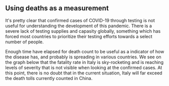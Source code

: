## Using deaths as a measurement
It's pretty clear that confirmed cases of COVID-19 through testing is not useful for understanding the development of this pandemic.
There is a severe lack of testing supplies and capasity globally, something which has forced most countries to prioritize their testing efforts towards a select number of people.  

Enough time have elapsed for death count to be useful as a indicator of how the disease has, and probably is spreading in various countries.
We see on the graph below that the fatality rate in Italy is sky-rocketing and is reaching levels of severity that is not visible when looking at the confirmed cases.
At this point, there is no doubt that in the current situation, Italy will far exceed the death tolls currently counted in China.
